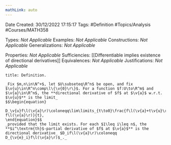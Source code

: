 ```yaml
---
mathLink: auto
---
```


<div class="topSpace"></div>

Date Created: 30/12/2022 17:15:17
Tags: #Definition #Topics/Analysis #Courses/MATH358

Types: _Not Applicable_
Examples: _Not Applicable_
Constructions: _Not Applicable_
Generalizations: _Not Applicable_

Properties: _Not Applicable_
Sufficiencies: [[Differentiable implies existence of directional derivatives]]
Equivalences: _Not Applicable_
Justifications: _Not Applicable_

``` ad-Definition
title: Definition.

_Fix $m,n\in\N^+$, let $U\subseteq\R^n$ be open, and fix $\v{u}\in\R^n\comp\l\{\v{0}\r\}$. For a function $f:U\to\R^m$ and $\v{a}\in\R^n$, the **directional derivative of $f$ at $\v{a}$ w.r.t. $\v{u}$** is the limit_
$$\begin{equation}
    D_\v{u}f\l(\v{a}\r)\coloneqq\lim\limits_{t\to0}\frac{f\l(\v{a}+t\v{u}\r)-f\l(\v{a}\r)}{t},
\end{equation}$$
_provided that the limit exists. For each $1\leq i\leq n$, the **$i^\textrm{th}$-partial derivative of $f$ at $\v{a}$** is the directional derivative_ $D_if\l(\v{a}\r)\coloneqq D_{\v{e}_i}f\l(\v{a}\r)$_._

```
